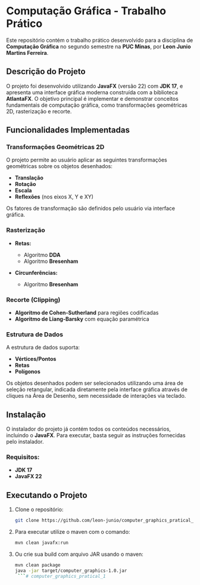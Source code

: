# Computação Gráfica - Trabalho Prático

Este repositório contém o trabalho prático desenvolvido para a disciplina de **Computação Gráfica** no segundo semestre na **PUC Minas**, por **Leon Junio Martins Ferreira**.

## Descrição do Projeto

O projeto foi desenvolvido utilizando **JavaFX** (versão 22) com **JDK 17**, e apresenta uma interface gráfica moderna construída com a biblioteca **AtlantaFX**. O objetivo principal é implementar e demonstrar conceitos fundamentais de computação gráfica, como transformações geométricas 2D, rasterização e recorte.

## Funcionalidades Implementadas

### Transformações Geométricas 2D
O projeto permite ao usuário aplicar as seguintes transformações geométricas sobre os objetos desenhados:
- **Translação**
- **Rotação**
- **Escala**
- **Reflexões** (nos eixos X, Y e XY)

Os fatores de transformação são definidos pelo usuário via interface gráfica.

### Rasterização
- **Retas:**
  - Algoritmo **DDA**
  - Algoritmo **Bresenham**
  
- **Circunferências:**
  - Algoritmo **Bresenham**

### Recorte (Clipping)
- **Algoritmo de Cohen-Sutherland** para regiões codificadas
- **Algoritmo de Liang-Barsky** com equação paramétrica

### Estrutura de Dados
A estrutura de dados suporta:
- **Vértices/Pontos**
- **Retas**
- **Polígonos**

Os objetos desenhados podem ser selecionados utilizando uma área de seleção retangular, indicada diretamente pela interface gráfica através de cliques na Área de Desenho, sem necessidade de interações via teclado.

## Instalação

O instalador do projeto já contém todos os conteúdos necessários, incluindo o **JavaFX**. Para executar, basta seguir as instruções fornecidas pelo instalador.

### Requisitos:
- **JDK 17**
- **JavaFX 22**

## Executando o Projeto

1. Clone o repositório:
   ```bash
   git clone https://github.com/leon-junio/computer_graphics_pratical_1.git
2. Para executar utilize o maven com o comando:
   ```bash
   mvn clean javafx:run
   ```
3. Ou crie sua build com arquivo JAR usando o maven:
   ```bash
   mvn clean package
   java -jar target/computer_graphics-1.0.jar
    ```# computer_graphics_pratical_1
